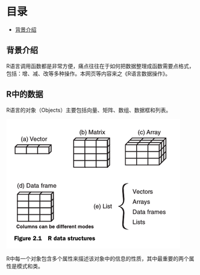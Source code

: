 # 目录
* [背景介绍](#背景介绍)


## 背景介绍
R语言调用函数都是非常方便，痛点往往在于如何把数据整理成函数需要点格式，包括：增、减、改等多种操作。本网页等内容来之《R语言数据操作》。

## R中的数据
R语言的对象（Objects）主要包括向量、矩阵、数组、数据框和列表。

![image](https://github.com/bitcometz/images/blob/master/R_duixiang.png)

R中每一个对象包含多个属性来描述该对象中的信息的性质，其中最重要的两个属性是模式和类。




